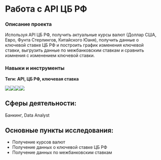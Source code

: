 # Работа с API ЦБ РФ
### Описание проекта
Используя API ЦБ РФ, получить актуальные курсы валют (Доллар США, Евро, Фунта Стерлингов, Китайского Юаня), получить данные о ключевой ставке ЦБ РФ и построить график изменения ключевой ставки, выгрузить данные по межбанковским ставкам и сравнить измнения с изменением ключевой ставки.
### Навыки и инструменты
**Теги: API, ЦБ РФ, ключевая ставка**

<img src="https://img.shields.io/badge/Pandas-black?style=flat-square&logo=pandas&logoColor=orange"/><img src="https://img.shields.io/badge/MatPlotlib-black?style=flat-square"/><img src="https://img.shields.io/badge/Requests-black?style=flat-square"/><img src="https://img.shields.io/badge/Datetime-black?style=flat-square
"/>
## Сферы деятельности:
Банкинг, Data Analyst
## Основные пункты исследования:
 - Получение курсов валют
 - Получение данных о ключевой ставке ЦБ РФ
 - Получение данных по межбанковским ставкам
